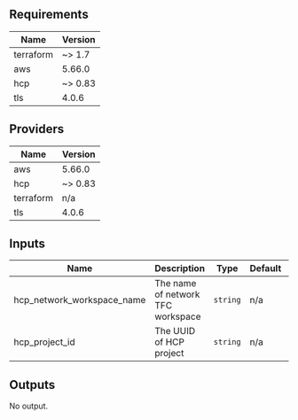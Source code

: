 <!--- BEGIN_TF_DOCS --->
## Requirements

| Name | Version |
|------|---------|
| terraform | ~> 1.7 |
| aws | 5.66.0 |
| hcp | ~> 0.83 |
| tls | 4.0.6 |

## Providers

| Name | Version |
|------|---------|
| aws | 5.66.0 |
| hcp | ~> 0.83 |
| terraform | n/a |
| tls | 4.0.6 |

## Inputs

| Name | Description | Type | Default | Required |
|------|-------------|------|---------|:--------:|
| hcp\_network\_workspace\_name | The name of network TFC workspace | `string` | n/a | yes |
| hcp\_project\_id | The UUID of HCP project | `string` | n/a | yes |

## Outputs

No output.

<!--- END_TF_DOCS --->
